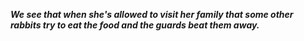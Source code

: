***We see that when she's allowed to visit her family that some other rabbits try to eat the food and the guards beat them away.***